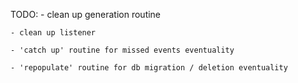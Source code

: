 TODO:
    - clean up generation routine

    - clean up listener

    - 'catch up' routine for missed events eventuality

    - 'repopulate' routine for db migration / deletion eventuality
